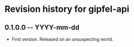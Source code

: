 # Revision history for gipfel-api

## 0.1.0.0 -- YYYY-mm-dd

* First version. Released on an unsuspecting world.
